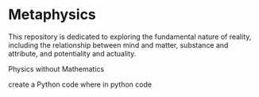 # Metaphysics

This repository is dedicated to exploring the fundamental nature of reality, including the relationship between mind and matter, substance and attribute, and potentiality and actuality.

Physics without Mathematics

create a Python code where 
in python code
